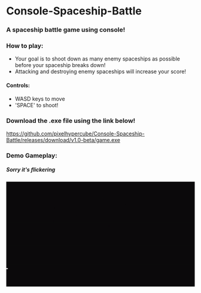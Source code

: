 # Console-Spaceship-Battle
### A spaceship battle game using console!

### How to play:
- Your goal is to shoot down as many enemy spaceships as possible before your spaceship breaks down!
- Attacking and destroying enemy spaceships will increase your score!

#### Controls: 
- WASD keys to move
- 'SPACE' to shoot!

### Download the .exe file using the link below!
https://github.com/pixelhypercube/Console-Spaceship-Battle/releases/download/v1.0-beta/game.exe

### Demo Gameplay:
##### Sorry it's flickering
![](./demoImg.gif)